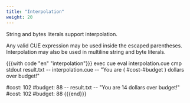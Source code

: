 ```yaml
---
title: "Interpolation"
weight: 20
---
```


String and bytes literals support interpolation.

Any valid CUE expression may be used inside the escaped parentheses.
Interpolation may also be used in multiline string and byte literals.

{{{with code "en" "interpolation"}}}
exec cue eval interpolation.cue
cmp stdout result.txt
-- interpolation.cue --
"You are \( #cost-#budget ) dollars over budget!"

#cost:   102
#budget: 88
-- result.txt --
"You are 14 dollars over budget!"
#cost:   102
#budget: 88
{{{end}}}
